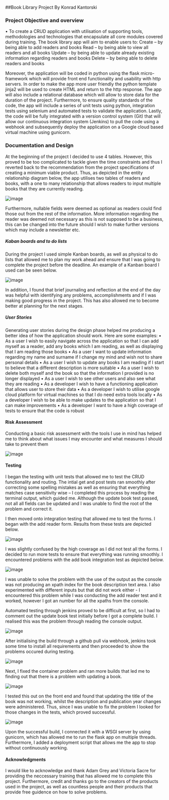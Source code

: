 ##Book Library Project
By Konrad Kantorski
### Project Objective and overview
•	To create a CRUD application with utilisation of supporting tools,
methodologies and technologies that encapsulate all core modules
covered during training.
The book library app will aim to enable users to:
Create – by being able to add readers and books
Read – by being able to view all readers and all books 
Update – by being able to update already existing information regarding readers and books
Delete – by being able to delete readers and books

Moreover, the application will be coded in python using the flask micro-framework which will provide front end functionality and usability with http servers. In order to make the app more user friendly the python template jinja2 will be used to create HTML and return to the http response. The app will also include a relational database which will allow to store data for the duration of the project. Furthermore, to ensure quality standards of the code, the app will include a series of unit tests using python, integration tests using selenium and automated tests to validate the application. Lastly, the code will be fully integrated with a version control system (Git) that will allow our continuous integration system (Jenkins) to pull the code using a webhook and subsequently deploy the application on a Google cloud based virtual machine using gunicorn. 

### Documentation and Design

At the beginning of the project I decided to use 4 tables. However, this proved to be too complicated to tackle given the time constraints and thus I reverted back to the recommendation from the project specifications of creating a minimum viable product. Thus, as depicted in the entity relationship diagram below, the app utilises two tables of readers and books, with a one to many relationship that allows readers to input multiple books that they are currently reading. 

![image](https://user-images.githubusercontent.com/108797859/183068493-0cf72282-7c22-4d13-8159-8d7518b36008.png)

Furthermore, nullable fields were deemed as optional as readers could find those out from the rest of the information. More information regarding the reader was deemed not necessary as this is not supposed to be a business, this can be changed into the future should I wish to make further versions which may include a newsletter etc. 

##### Kaban boards and to do lists

During the project I used simple Kanban boards, as well as physical to do lists that allowed me to plan my work ahead and ensure that I was going to complete the project before the deadline. An example of a Kanban board I used can be seen below.

![image](https://user-images.githubusercontent.com/108797859/183068590-431b1dda-c526-4a4f-be0c-957509bc731b.png)

In addition, I found that brief journaling and reflection at the end of the day was helpful with identifying any problems, accomplishments and if I was making good progress in the project. This has also allowed me to become better at planning for the next stages. 

##### User Stories
Generating user stories during the design phase helped me producing a better idea of how the application should work. Here are some examples:
•	As a user I wish to easily navigate across the application so that I can add myself as a reader, add any books which I am reading, as well as displaying that I am reading those books
•	As a user I want to update information regarding my name and surname if I change my mind and wish not to share personal details
•	As a user I wish to update any books I am reading if I start to believe that a different description is more suitable
•	As a user I wish to delete both myself and the book so that the information I provided is no longer displayed
•	As a user I wish to see other users and also see what they are reading
•	As a developer I wish to have a functioning application that allows user to store their data 
•	As a developer I wish to utilise google cloud platform for virtual machines so that I do need extra tools locally 
•	As a developer I wish to be able to make updates to the application so that I can make improvements 
•	As a developer I want to have a high coverage of tests to ensure that the code is robust

#### Risk Assessment 
Conducting a basic risk assessment with the tools I use in mind has helped me to think about what issues I may encounter and what measures I should take to prevent them

![image](https://user-images.githubusercontent.com/108797859/183068716-2b4afaf2-5ac7-4d20-a814-17f6f22b4b87.png)

#### Testing 

I began the testing with unit tests that allowed me to test the CRUD functionality and routing. The intial get and post tests ran smoothly after correcting some spelling mistakes as well as ensuring that everything matches case sensitivity wise – I completed this process by reading the terminal output, which guided me. Although the update book test passed, not all all fields can be updated and I was unable to find the root of the problem and correct it. 

I then moved onto integration testing that allowed me to test the forms. I began with  the add reader form. Results from these tests are depicted below.

![image](https://user-images.githubusercontent.com/108797859/183068819-5c446bc5-77c7-4565-bcf8-a0317fd741de.png)

I was slightly confused by the high coverage as I did not test all the forms. I decided to run more tests to ensure that everything was running smoothly. I encountered problems with the add book integration test as depicted below.

![image](https://user-images.githubusercontent.com/108797859/183068917-a7a3a2b0-d170-4f96-963f-b594810be9c4.png)

I was unable to solve the problem with the use of the output as the console was not producing an xpath index for the book description text area. I also experimented with different inputs but that did not work either - I encountered this problem while I was conducting the add reader test and it worked, however I got an number for all the xpaths from the console. 

Automated testing through jenkins proved to be difficult at first, so I had to comment out the update book test initially before I got a complete build. I realised this was the problem through reading the console output.

![image](https://user-images.githubusercontent.com/108797859/183070262-f7968af8-bc4b-4b1a-aa59-c2de2a2c828a.png)

After initialising the build through a github pull via webhook, jenkins took some time to install all requirements and then proceeded to show the problems occured during testing.

![image](https://user-images.githubusercontent.com/108797859/183070607-254c1dea-6006-453a-9378-978e9862d1f1.png)

Next, I fixed the container problem and ran more builds that led me to finding out that there is a problem with updating a book.

![image](https://user-images.githubusercontent.com/108797859/183071041-e6f5beac-3294-49c8-86c6-efa0a53d3684.png)

I tested this out on the front end and found that updating the title of the book was not working, whilst the description and publication year changes were administered. Thus, since I was unable to fix the problem I looked for those changes in the tests, which proved successful.

![image](https://user-images.githubusercontent.com/108797859/183071358-07fe75d5-ddca-4282-a95c-ff28b959d990.png)

Upon the successful build, I connected it with a WSGI server by using gunicorn, which has allowed me to run the flask app on multiple threads. Furthermore, I added a deployment script that allows me the app to stop without continuously working. 

#### Acknowledgments 

I would like to acknowledge and thank Adam Grey and Victoria Sacre for providing the neccessary training that has allowed me to complete this project.
Furthermore, credit and thanks go to the creators of the products used in the project, as well as countless people and their products that provide free guidence on how to solve problems.


